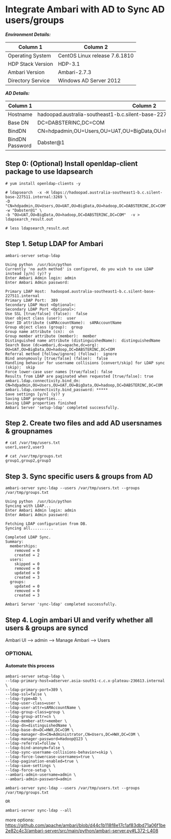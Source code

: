 # Integrate Ambari with AD to Sync AD users/groups

___Environment Details:___

Column 1 | Column 2
------------- | -------------
Operating System | CentOS Linux release 7.6.1810
HDP Stack Version | HDP-3.1
Ambari Version | Ambari-2.7.3
Directory Service | Windows AD Server 2012


___AD Details:___

Column 1 | Column 2
------------- | -------------
Hostname | hadoopad.australia-southeast1-b.c.silent-base-227511.internal
Base DN | DC=DABSTERINC,DC=COM
BindDN | CN=hdpadmin,OU=Users,OU=UAT,OU=BigData,OU=hadoop,DC=DABSTERINC,DC=COM
BindDN Password | Dabster@1


## Step 0: (Optional) Install openldap-client package to use ldapsearch
`# yum install openldap-clients -y`

```
# ldapsearch  -x -H ldaps://hadoopad.australia-southeast1-b.c.silent-base-227511.internal:3269 \
-D "CN=hdpadmin,OU=Users,OU=UAT,OU=BigData,OU=hadoop,DC=DABSTERINC,DC=COM" -w "Dabster@1" \
-b "OU=UAT,OU=BigData,OU=hadoop,DC=DABSTERINC,DC=COM"  -v > ldapsearch_result.out

# less ldapsearch_result.out
```

## Step 1. Setup LDAP for Ambari

`ambari-server setup-ldap`

```
Using python  /usr/bin/python
Currently 'no auth method' is configured, do you wish to use LDAP instead [y/n] (y)? y
Enter Ambari Admin login: admin
Enter Ambari Admin password: 

Primary LDAP Host:  hadoopad.australia-southeast1-b.c.silent-base-227511.internal
Primary LDAP Port:  389
Secondary LDAP Host <Optional>: 
Secondary LDAP Port <Optional>: 
Use SSL [true/false] (false):  false
User object class (user):  user
User ID attribute (sAMAccountName):  sAMAccountName
Group object class (group):  group
Group name attribute (cn):  cn
Group member attribute (member):  member
Distinguished name attribute (distinguishedName):  distinguishedName
Search Base (dc=ambari,dc=apache,dc=org):  OU=UAT,OU=BigData,OU=hadoop,DC=DABSTERINC,DC=COM
Referral method [follow/ignore] (follow):  ignore
Bind anonymously [true/false] (false):  false
Handling behavior for username collisions [convert/skip] for LDAP sync (skip):  skip
Force lower-case user names [true/false]: false
Results from LDAP are paginated when requested [true/false]: true
ambari.ldap.connectivity.bind_dn: CN=hdpadmin,OU=Users,OU=UAT,OU=BigData,OU=hadoop,DC=DABSTERINC,DC=COM
ambari.ldap.connectivity.bind_password: *****
Save settings [y/n] (y)? y
Saving LDAP properties...
Saving LDAP properties finished
Ambari Server 'setup-ldap' completed successfully.
```

## Step 2. Create two files and add AD usersnames & groupnames
```
# cat /var/tmp/users.txt
user1,user2,user3

# cat /var/tmp/groups.txt
group1,group2,group3
```

## Step 3. Sync specific users & groups from AD

```
ambari-server sync-ldap --users /var/tmp/users.txt --groups /var/tmp/groups.txt

```

```
Using python  /usr/bin/python
Syncing with LDAP...
Enter Ambari Admin login: admin
Enter Ambari Admin password: 

Fetching LDAP configuration from DB.
Syncing all..........

Completed LDAP Sync.
Summary:
  memberships:
    removed = 0
    created = 2
  users:
    skipped = 0
    removed = 0
    updated = 0
    created = 3
  groups:
    updated = 0
    removed = 0
    created = 3

Ambari Server 'sync-ldap' completed successfully.
```

## Step 4. Login ambari UI and verify whether all users & groups are syncd
Ambari UI --> admin --> Manage Ambari --> Users


### OPTIONAL
#### Automate this process
```
ambari-server setup-ldap \
--ldap-primary-host=adserver.asia-south1-c.c.x-plateau-236613.internal \
--ldap-primary-port=389 \
--ldap-ssl=false \
--ldap-type=AD \
--ldap-user-class=user \
--ldap-user-attr=sAMAccountName \
--ldap-group-class=group \
--ldap-group-attr=cn \
--ldap-member-attr=member \
--ldap-dn=distinguishedName \
--ldap-base-dn=DC=HWX,DC=COM \
--ldap-manager-dn=CN=Administrator,CN=Users,DC=HWX,DC=COM \
--ldap-manager-password=Hadoop@123 \
--ldap-referral=follow \
--ldap-bind-anonym=false \
--ldap-sync-username-collisions-behavior=skip \
--ldap-force-lowercase-usernames=true \
--ldap-pagination-enabled=true \
--ldap-save-settings \
--ldap-force-setup \
--ambari-admin-username=admin \
--ambari-admin-password=admin
```

```
ambari-server sync-ldap --users /var/tmp/users.txt --groups /var/tmp/groups.txt

OR

ambari-server sync-ldap --all
```

more options:
https://github.com/apache/ambari/blob/d44c1b118f8e17c1af83dbd71a06f1be2e82c4c3/ambari-server/src/main/python/ambari-server.py#L372-L408
